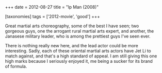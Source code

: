 +++
date = 2012-08-27
title = "Ip Man (2008)"

[taxonomies]
tags = ['2012-movie', 'good']
+++

Great martial arts choreography, some of the best I have seen; two
gorgeous guys, one the arrogant rural martial arts expert, and another,
the Janasese military leader, who is among the prettiest guys I\'ve seen
ever.

There is nothing really new here, and the lead actor could be more
interesting. Sadly, each of these oriental martial arts actors have Jet
Li to match against, and that\'s a high standard of appeal. I am still
giving this one high marks because I seriously enjoyed it, me being a
sucker for its brand of formula.
